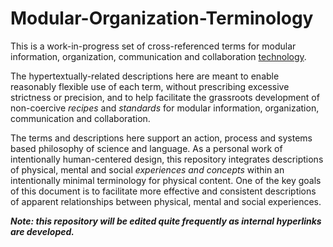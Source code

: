 # Modular-Organization-Terminology
This is a work-in-progress set of cross-referenced terms for modular information, organization, communication and collaboration [technology](https://github.com/gcassel/Modular-Organization-Terminology/blob/master/terms/technology.md). 

The hypertextually-related descriptions here are meant to enable reasonably flexible use of each term, without prescribing excessive strictness or precision, and to help facilitate the grassroots development of non-coercive *recipes* and *standards* for modular information, organization, communication and collaboration.

The terms and descriptions here support an action, process and systems based philosophy of science and language.  As a personal work of intentionally human-centered design, this repository integrates descriptions of physical, mental and social *experiences and concepts* within an intentionally minimal terminology for physical content.  One of the key goals of this document is to facilitate more effective and consistent descriptions of apparent relationships between physical, mental and social experiences.

***Note: this repository will be edited quite frequently as internal hyperlinks are developed.***
